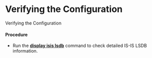 Verifying the Configuration
===========================

Verifying the Configuration

#### Procedure

* Run the [**display isis lsdb**](cmdqueryname=display+isis+lsdb) command to check detailed IS-IS LSDB information.